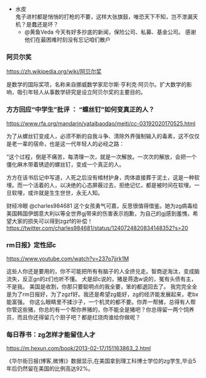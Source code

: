 - 水皮  
鬼子进村都是悄悄的打枪的不要，这样大张旗鼓，唯恐天下不知，岂不泄漏天机？是蠢还是坏？
  - @黄鱼Veda
今天有好多抄底的新闻，保险公司、私募、基金公司。
感谢他们在最困难时刻没有忘记咱们散户

### 阿贝尔奖
https://zh.wikipedia.org/wiki/阿贝尔奖

是数学的国际奖项，名称来自挪威数学家尼尔斯·亨利克·阿贝尔。扩大数学的影响，吸引年轻人从事数学研究是设立阿贝尔奖的主要目的。

### 方方回应“中学生”批评 ：­­ “螺丝钉”如何变真正的人？
https://www.rfa.org/mandarin/yataibaodao/meiti/cc-03192020170525.html

为了从螺丝钉变成人，必须不断的自我斗争、清除外界强制输入的毒素，这不仅仅是老一辈的宿命，也是这一代年轻人的必经之路：

“这个过程，倒是不痛苦，每清理一次，就是一次解放。一次次的解放，会把一个僵化麻木带着锈迹的螺丝钉，变成一个真正的人。

方方在该书后记中写道，人死之后没有棺材护身，肉体直接葬于泥土，这是一种软埋。而一个活着的人，以决绝的心态屏蔽过去，拒绝记忆，都是被时间在软埋。一旦软埋，或许就是生生世世，永无人知。

财经冷眼
@charles984681
这个女孩勇气可嘉，反思很值得借鉴。她为zg病毒给美国韩国伊朗意大利以等全世界gj带来的伤害表示抱歉，为自己的gj感到羞愧，希望大家的损失可以得到zgzf的补偿！
https://twitter.com/charles984681/status/1240724820834148352?s=20

### rm日报》定性邱c
https://www.youtube.com/watch?v=237o7jjrk1M

这些人你还是要用的，你不可能把所有有脑子的人全挤兑走。智商逆淘汰，变成脑流失，反正gn的z们也听不懂。
犬是邱c说的，猪是蒋逸w说的，冤有头债有主，不是我。
美国是收割，你那只要聪明点的我全要，笨的都退回去了。
我完完全全是为了rm日报好，为了zgzf好。我还是希望zg能好，zg的经济能发展起来，老bx能富强。
你这么眼睛里不揉沙子，一个机灵的都不要。你弄一帮猪，总得有人帮你管这些猪，你总的有一个帮你养猪的，你不能全是猪吧？你总得留一两个饲养员，而且你还得留几个厨子吧？都是红烧肉谁给你做呢？

### 每日荐书：zg怎样才能留住人才
https://m.hexun.com/book/2013-02-17/151163863_2.html

《华尔街日报(博客,微博)》数据显示,在美国拿到理工科博士学位的zg学生,毕业5年后仍然留在美国的比例高达92%。
